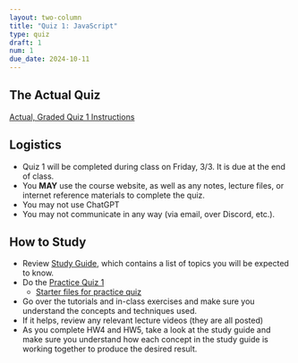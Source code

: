 ```yaml
---
layout: two-column
title: "Quiz 1: JavaScript"
type: quiz
draft: 1
num: 1
due_date: 2024-10-11
---
```


## The Actual Quiz 

<a href="https://docs.google.com/document/d/1pkbpGeXpHoDW8ixaFpnYJxIZaWzpUI-tRk6T9jHhuvQ/edit?usp=sharing" target="_blank" class="button">Actual, Graded Quiz 1 Instructions</a>
 

## Logistics

* Quiz 1 will be completed during class on Friday, 3/3. It is due at the end of class.
* You **MAY** use the course website, as well as any notes, lecture files, or internet reference materials to complete the quiz. 
* You may not use ChatGPT
* You may not communicate in any way (via email, over Discord, etc.).

## How to Study

* Review <a href="https://docs.google.com/document/d/1v1JE_TZTISmL9NeXYEOzdqDnJYmCjKVxrxHJK7N5QP4/edit?usp=sharing" target="_blank">Study Guide</a>, which contains a list of topics you will be expected to know.
* Do the <a href="https://docs.google.com/document/d/1OP4HDSD6ob029bYwF6Js_4CZfmhYsoYu3egewsM1MrA/edit?usp=sharing" target="_blank">Practice Quiz 1</a>
    * <a href="../course-files/practice-quizzes/quiz01.zip" target="_blank">Starter files for practice quiz</a>
* Go over the tutorials and in-class exercises and make sure you understand the concepts and techniques used.
* If it helps, review any relevant lecture videos (they are all posted)
* As you complete HW4 and HW5, take a look at the study guide and make sure you understand how each concept in the study guide is working together to produce the desired result.


